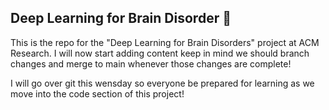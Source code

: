 ## Deep Learning for Brain Disorder 🧠


This is the repo for the "Deep Learning for Brain Disorders" project at ACM Research. I will now start adding content keep in mind we should branch changes and merge to main whenever those changes are complete!


I will go over git this wensday so everyone be prepared for learning as we move into the code section of this project!

